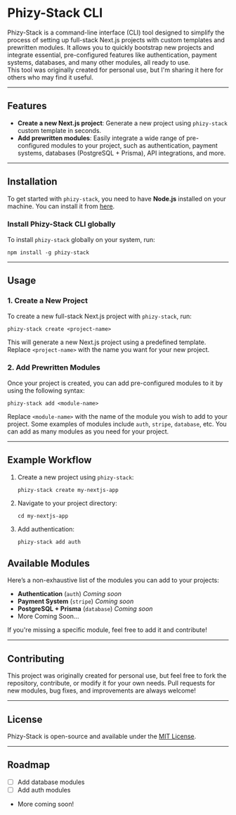 # Phizy-Stack CLI

Phizy-Stack is a command-line interface (CLI) tool designed to simplify the process of setting up full-stack Next.js projects with custom templates and prewritten modules. It allows you to quickly bootstrap new projects and integrate essential, pre-configured features like authentication, payment systems, databases, and many other modules, all ready to use.  
This tool was originally created for personal use, but I'm sharing it here for others who may find it useful.

---

## Features

- **Create a new Next.js project**: Generate a new project using `phizy-stack` custom template in seconds.
- **Add prewritten modules**: Easily integrate a wide range of pre-configured modules to your project, such as authentication, payment systems, databases (PostgreSQL + Prisma), API integrations, and more.

---

## Installation

To get started with `phizy-stack`, you need to have **Node.js** installed on your machine. You can install it from [here](https://nodejs.org/).

### Install Phizy-Stack CLI globally

To install `phizy-stack` globally on your system, run:

```
npm install -g phizy-stack
```

---

## Usage

### 1. Create a New Project

To create a new full-stack Next.js project with `phizy-stack`, run:

```
phizy-stack create <project-name>
```

This will generate a new Next.js project using a predefined template. Replace `<project-name>` with the name you want for your new project.

### 2. Add Prewritten Modules

Once your project is created, you can add pre-configured modules to it by using the following syntax:

```
phizy-stack add <module-name>
```

Replace `<module-name>` with the name of the module you wish to add to your project. Some examples of modules include `auth`, `stripe`, `database`, etc. You can add as many modules as you need for your project.

---

## Example Workflow

1. Create a new project using `phizy-stack`:

   ```
   phizy-stack create my-nextjs-app
   ```

2. Navigate to your project directory:

   ```
   cd my-nextjs-app
   ```

3. Add authentication:

   ```
   phizy-stack add auth
   ```

## Available Modules

Here’s a non-exhaustive list of the modules you can add to your projects:

- **Authentication** (`auth`) _Coming soon_
- **Payment System** (`stripe`) _Coming soon_
- **PostgreSQL + Prisma** (`database`) _Coming soon_
- More Coming Soon...

If you're missing a specific module, feel free to add it and contribute!

---

## Contributing

This project was originally created for personal use, but feel free to fork the repository, contribute, or modify it for your own needs. Pull requests for new modules, bug fixes, and improvements are always welcome!

---

## License

Phizy-Stack is open-source and available under the [MIT License](LICENSE).

---

## Roadmap

- [ ] Add database modules
- [ ] Add auth modules
- More coming soon!
